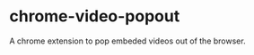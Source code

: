 chrome-video-popout
===================

A chrome extension to pop embeded videos out of the browser.